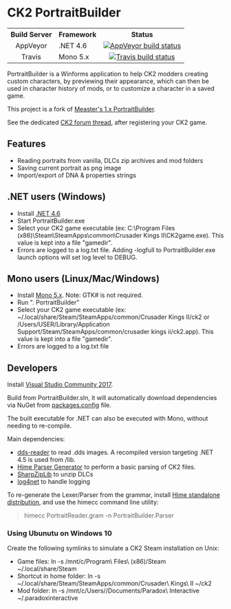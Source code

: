 # CK2 PortraitBuilder

<table>
  <tr>
    <th style="text-align:center">Build Server</th>
    <th>Framework</th>
    <th style="text-align:center">Status</th>
  </tr>
  <tr>
    <td style="text-align:center">AppVeyor</td>
    <td>.NET 4.6</td>
    <td style="text-align:center"><a href="https://ci.appveyor.com/project/rquinio/portraitbuilder/branch/master"><img src="https://ci.appveyor.com/api/projects/status/ssardstb8qkm35sy/branch/master?svg=true" alt="AppVeyor build status" /></a></td>
  </tr>
  <tr>
    <td style="text-align:center">Travis</td>
    <td>Mono 5.x</td>
    <td style="text-align:center"><a href="https://travis-ci.org/rquinio/PortraitBuilder"><img src="https://travis-ci.org/rquinio/PortraitBuilder.svg?branch=master" alt="Travis build status" /></a></td>
  </tr>
</table>

PortraitBuilder is a Winforms application to help CK2 modders creating custom characters, by previewing their appearance, which can then be used in character history of mods, or to customize a character in a saved game.

This project is a fork of [Measter's 1.x PortraitBuilder](https://github.com/Measter/PortraitBuilder).

See the dedicated [CK2 forum thread](https://forum.paradoxplaza.com/forum/index.php?threads/utility-portrait-builder-v2.941117/), after registering your CK2 game.

## Features

- Reading portraits from vanilla, DLCs zip archives and mod folders
- Saving current portrait as png image
- Import/export of DNA & properties strings

## .NET users (Windows)

- Install [.NET 4.6](https://www.microsoft.com/en-US/download/details.aspx?id=48130)
- Start PortraitBuilder.exe
- Select your CK2 game executable (ex: C:\Program Files (x86)\Steam\SteamApps\common\Crusader Kings II\CK2game.exe). This value is kept into a file "gamedir".
- Errors are logged to a log.txt file. Adding -logfull to PortraitBuilder.exe launch options will set log level to DEBUG.

## Mono users (Linux/Mac/Windows)

- Install [Mono 5.x](http://www.mono-project.com/download/). Note: GTK# is not required.
- Run ". PortraitBuilder"
- Select your CK2 game executable (ex: ~/.local/share/Steam/SteamApps/common/Crusader Kings II/ck2 or /Users/USER/Library/Application Support/Steam/SteamApps/common/crusader kings ii/ck2.app). This value is kept into a file "gamedir".
- Errors are logged to a log.txt file

## Developers

Install [Visual Studio Community 2017](https://www.visualstudio.com/downloads/).

Build from PortraitBuilder.sln, it will automatically download dependencies via NuGet from [packages.config](PortraitBuilder/packages.config) file.

The built executable for .NET can also be executed with Mono, without needing to re-compile.

Main dependencies:

- [dds-reader](https://github.com/andburn/dds-reader) to read .dds images. A recompiled version targeting .NET 4.5 is used from /lib.
- [Hime Parser Generator](https://bitbucket.org/cenotelie/hime/) to perform a basic parsing of CK2 files.
- [SharpZipLib](http://www.icsharpcode.net/opensource/sharpziplib/) to unzip DLCs
- [log4net](https://logging.apache.org/log4net/) to handle logging

To re-generate the Lexer/Parser from the grammar, install [Hime standalone distribution](https://bitbucket.org/cenotelie/hime/downloads/), and use the himecc command line utility:

> himecc PortraitReader.gram -n PortraitBuilder.Parser

### Using Ubunutu on Windows 10

Create the following symlinks to simulate a CK2 Steam installation on Unix:

- Game files: ln -s /mnt/c/Program\ Files\ \(x86\)/Steam ~/.local/share/Steam
- Shortcut in home folder: ln -s ~/.local/share/Steam/SteamApps/common/Crusader\ Kings\ II ~/ck2
- Mod folder: ln -s /mnt/c/Users/<user>/Documents/Paradox\ Interactive ~/.paradoxinteractive
